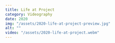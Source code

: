 ```yaml
---
title: Life at Project
category: Videography
date: 2020
img: "/assets/2020-life-at-project-preview.jpg"
alt: ""
video: "/assets/2020-life-at-project.webm"
---
```

